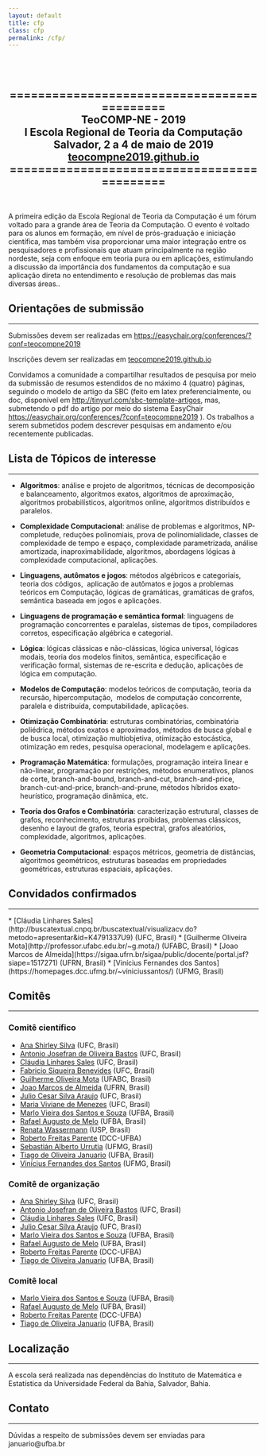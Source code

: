 ```yaml
---
layout: default
title: cfp
class: cfp
permalink: /cfp/
---
```


<center>
<h2>
<br>
<br>
============================================ <br>
TeoCOMP-NE - 2019 <br>
I Escola Regional de Teoria da Computação  <br>
Salvador, 2 a 4 de maio de 2019  <br>
<a href="https://teocompne2019.github.io/">teocompne2019.github.io</a><br>
============================================ <br>
</h2>
<br>
</center>

A primeira edição da Escola Regional de Teoria da Computação é um fórum voltado para a 
grande área de Teoria da Computação. O evento é voltado para os alunos em formação, 
em nível de prós-graduação e iniciação científica, mas também visa proporcionar uma 
maior integração entre os pesquisadores e profissionais que atuam principalmente na 
região nordeste, seja com enfoque em teoria pura ou em aplicações, estimulando a 
discussão da importância dos fundamentos da computação e sua aplicação direta no 
entendimento e resolução de problemas das mais diversas áreas..


<h2>Orientações de submissão</h2>
<hr>

<p>Submissões devem ser realizadas em <a href="https://easychair.org/conferences/?conf=teocompne2019" target="_blank">https://easychair.org/conferences/?conf=teocompne2019</a></p>

Inscrições devem ser realizadas em [teocompne2019.github.io](https://teocompne2019.github.io/)

<p>Convidamos a comunidade a compartilhar resultados de pesquisa por meio da submissão de resumos estendidos de no máximo 4 (quatro) páginas, seguindo o modelo de artigo da SBC (feito em latex preferencialmente, ou doc, disponível em&nbsp;<a href="http://tinyurl.com/sbc-template-artigos" target="_blank">http://tinyurl.com/sbc-template-artigos</a>, mas, submetendo o pdf do artigo por meio do sistema EasyChair <a href="https://easychair.org/conferences/?conf=teocompne2019" target="_blank">https://easychair.org/conferences/?conf=teocompne2019</a>&nbsp;). Os trabalhos a serem submetidos podem descrever pesquisas em andamento e/ou recentemente publicadas.</p>

<h2>Lista de Tópicos de interesse</h2>
<hr>
<ul>
	<li>
	<p><strong>Algoritmos</strong>: análise e projeto de algoritmos, técnicas de decomposição e balanceamento, algoritmos exatos, algoritmos de aproximação, algoritmos probabilísticos, algoritmos online, algoritmos distribuídos e paralelos.</p>
	</li>
	<li>
	<p><strong>Complexidade Computacional</strong>: análise de problemas e algoritmos, NP-completude, reduções polinomiais, prova de polinomialidade, classes de complexidade de tempo e espaço, complexidade parametrizada, análise amortizada, inaproximabilidade, algoritmos, abordagens lógicas à complexidade computacional, aplicações.</p>
	</li>
	<li>
	<p><strong>Linguagens, autômatos e jogos</strong>: métodos algébricos e categoriais, teoria dos códigos,&nbsp; aplicação de autômatos e jogos a problemas teóricos em Computação, lógicas de gramáticas, gramáticas de grafos, semântica baseada em jogos e aplicações.</p>
	</li>
	<li>
	<p><strong>Linguagens de programação e semântica formal</strong>: linguagens de programação concorrentes e paralelas, sistemas de tipos, compiladores corretos, especificação algébrica e categorial.</p>
	</li>
	<li>
	<p><strong>Lógica</strong>: lógicas clássicas e não-clássicas, lógica universal, lógicas modais, teoria dos modelos finitos, semântica, especificação e verificação formal, sistemas de re-escrita e dedução, aplicações de lógica em computação.</p>
	</li>
	<li>
	<p><strong>Modelos de Computação</strong>: modelos teóricos de computação, teoria da recursão, hipercomputação,&nbsp; modelos de computação concorrente, paralela e distribuída, computabilidade, aplicações.</p>
	</li>
	<li>
	<p><strong>Otimização Combinatória</strong>: estruturas combinatórias, combinatória poliédrica, métodos exatos e aproximados, métodos de busca global e de busca local, otimização multiobjetiva, otimização estocástica, otimização em redes, pesquisa operacional, modelagem e aplicações.</p>
	</li>
	<li>
	<p><strong>Programação Matemática</strong>: formulações, programação inteira linear e não-linear, programação por restrições, métodos enumerativos, planos de corte, branch-and-bound, branch-and-cut, branch-and-price, branch-cut-and-price, branch-and-prune, métodos híbridos exato-heurístico, programação dinâmica, etc.</p>
	</li>
	<li>
	<p><strong>Teoria dos Grafos e Combinatória</strong>: caracterização estrutural, classes de grafos, reconhecimento, estruturas proibidas, problemas clássicos, desenho e layout de grafos, teoria espectral, grafos aleatórios, complexidade, algoritmos, aplicações.</p>
	</li>
	<li>
	<p><strong>Geometria Computacional</strong>: espaços métricos, geometria de distâncias, algoritmos geométricos, estruturas baseadas em propriedades geométricas, estruturas espaciais, aplicações.</p>
	</li>
</ul>

## Convidados confirmados
<hr>
  * [Cláudia Linhares Sales](http://buscatextual.cnpq.br/buscatextual/visualizacv.do?metodo=apresentar&id=K4791337U9) (UFC, Brasil)
  * [Guilherme Oliveira Mota](http://professor.ufabc.edu.br/~g.mota/) (UFABC, Brasil)
  * [Joao Marcos de Almeida](https://sigaa.ufrn.br/sigaa/public/docente/portal.jsf?siape=1517271) (UFRN, Brasil)
  * [Vinícius Fernandes dos Santos](https://homepages.dcc.ufmg.br/~viniciussantos/) (UFMG, Brasil)

<h2>Comitês</h2>
<hr>

### Comitê científico

  * [Ana Shirley Silva](http://www.lia.ufc.br/~anasilva/) (UFC, Brasil)
  * [Antonio Josefran de Oliveira Bastos](http://buscatextual.cnpq.br/buscatextual/visualizacv.do?id=K4258877H0) (UFC, Brasil)
  * [Cláudia Linhares Sales](http://buscatextual.cnpq.br/buscatextual/visualizacv.do?metodo=apresentar&id=K4791337U9) (UFC, Brasil)
  * [Fabricio Siqueira Benevides](http://buscatextual.cnpq.br/buscatextual/visualizacv.do?id=K4713901T3) (UFC, Brasil)
  * [Guilherme Oliveira Mota](http://professor.ufabc.edu.br/~g.mota/) (UFABC, Brasil)
   * [Joao Marcos de Almeida](https://sigaa.ufrn.br/sigaa/public/docente/portal.jsf?siape=1517271) (UFRN, Brasil)
   * [Julio Cesar Silva Araujo](http://buscatextual.cnpq.br/buscatextual/visualizacv.do?id=K4137385U7) (UFC, Brasil)
   * [Maria Viviane de Menezes](https://www.quixada.ufc.br/docente/maria-viviane-de-menezes/) (UFC, Brasil)
   * [Marlo Vieira dos Santos e Souza](http://www.cienciaecultura.ufba.br/agenciadenoticias/pesquisadores/marlo-vieira-dos-santos-e-souza/)  (UFBA, Brasil)
   * [Rafael Augusto de Melo](https://sites.google.com/site/demelora/) (UFBA, Brasil)
   * [Renata Wassermann](https://www.ime.usp.br/~renata/) (USP, Brasil)
   * [Roberto Freitas Parente](http://buscatextual.cnpq.br/buscatextual/visualizacv.do?id=K4267849A0) (DCC-UFBA)
   * [Sebastián Alberto Urrutia](https://homepages.dcc.ufmg.br/~surrutia/Site/About_Me.html) (UFMG, Brasil)
   * [Tiago de Oliveira Januario](http://tiagojanuario.com.br/) (UFBA, Brasil)
   * [Vinícius Fernandes dos Santos](https://homepages.dcc.ufmg.br/~viniciussantos/) (UFMG, Brasil)

### Comitê de organização

   * [Ana Shirley Silva](http://www.lia.ufc.br/~anasilva/) (UFC, Brasil)
   * [Antonio Josefran de Oliveira Bastos](http://buscatextual.cnpq.br/buscatextual/visualizacv.do?id=K4258877H0) (UFC, Brasil)
   * [Cláudia Linhares Sales](http://buscatextual.cnpq.br/buscatextual/visualizacv.do?metodo=apresentar&id=K4791337U9) (UFC, Brasil)
   * [Julio Cesar Silva Araujo](http://buscatextual.cnpq.br/buscatextual/visualizacv.do?id=K4137385U7) (UFC, Brasil)
   * [Marlo Vieira dos Santos e Souza](http://www.cienciaecultura.ufba.br/agenciadenoticias/pesquisadores/marlo-vieira-dos-santos-e-souza/)  (UFBA, Brasil)
   * [Rafael Augusto de Melo](https://sites.google.com/site/demelora/) (UFBA, Brasil)
   * [Roberto Freitas Parente](http://buscatextual.cnpq.br/buscatextual/visualizacv.do?id=K4267849A0) (DCC-UFBA)
   * [Tiago de Oliveira Januario](http://tiagojanuario.com.br/) (UFBA, Brasil)

### Comitê local
   * [Marlo Vieira dos Santos e Souza](http://www.cienciaecultura.ufba.br/agenciadenoticias/pesquisadores/marlo-vieira-dos-santos-e-souza/)  (UFBA, Brasil)
   * [Rafael Augusto de Melo](https://sites.google.com/site/demelora/) (UFBA, Brasil)
   * [Roberto Freitas Parente](http://buscatextual.cnpq.br/buscatextual/visualizacv.do?id=K4267849A0) (DCC-UFBA)
   * [Tiago de Oliveira Januario](http://tiagojanuario.com.br/) (UFBA, Brasil)


<h2>Localização</h2>
<hr>
<p>A escola será realizada nas dependências do Instituto de Matemática e Estatística da Universidade Federal da Bahia, Salvador, Bahia.</p>

<h2>Contato</h2>
<hr>
<p>Dúvidas a respeito de submissões devem ser enviadas para januario@ufba.br</p>

